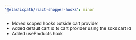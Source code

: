 ```yaml
---
"@elasticpath/react-shopper-hooks": minor
---
```


- Moved scoped hooks outside cart provider
- Added default cart id to cart provider using the sdks cart id
- Added useProducts hook
